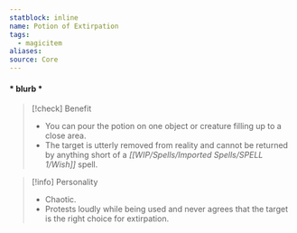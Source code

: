 ```yaml
---
statblock: inline
name: Potion of Extirpation
tags:
  - magicitem
aliases: 
source: Core
---
```

#### * blurb *

>[!check] Benefit
>- You can pour the potion on one object or creature filling up to a close area. 
>- The target is utterly removed from reality and cannot be returned by anything short of a *[[WIP/Spells/Imported Spells/SPELL 1/Wish]]* spell.

>[!info] Personality
>- Chaotic.
>- Protests loudly while being used and never agrees that the target is the right choice for extirpation.
